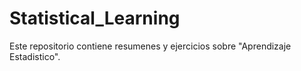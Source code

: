 # Statistical_Learning
Este repositorio contiene resumenes y ejercicios sobre "Aprendizaje Estadistico".
